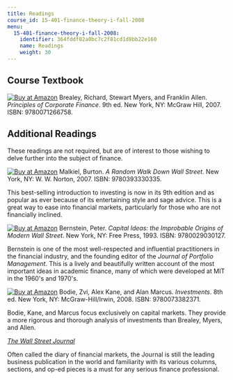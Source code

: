 ```yaml
---
title: Readings
course_id: 15-401-finance-theory-i-fall-2008
menu:
  15-401-finance-theory-i-fall-2008:
    identifier: 364fddf02a0bc7c2f81cd1d8bb22e160
    name: Readings
    weight: 30
---
```

Course Textbook
---------------

[![Buy at Amazon](/images/a_logo_17.gif)](http://www.amazon.com/exec/obidos/ASIN/0071266755/ref=nosim/mitopencourse-20) Brealey, Richard, Stewart Myers, and Franklin Allen. _Principles of Corporate Finance_. 9th ed. New York, NY: McGraw Hill, 2007. ISBN: 9780071266758.

Additional Readings
-------------------

These readings are not required, but are of interest to those wishing to delve further into the subject of finance.

[![Buy at Amazon](/images/a_logo_17.gif)](http://www.amazon.com/exec/obidos/ASIN/0393330338/ref=nosim/mitopencourse-20) Malkiel, Burton. _A Random Walk Down Wall Street_. New York, NY: W. W. Norton, 2007. ISBN: 9780393330335.

This best-selling introduction to investing is now in its 9th edition and as popular as ever because of its entertaining style and sage advice. This is a great way to ease into financial markets, particularly for those who are not financially inclined.

[![Buy at Amazon](/images/a_logo_17.gif)](http://www.amazon.com/exec/obidos/ASIN/0029030129/ref=nosim/mitopencourse-20) Bernstein, Peter. _Capital Ideas: the Improbable Origins of Modern Wall Street_. New York, NY: Free Press, 1993. ISBN: 9780029030127.

Bernstein is one of the most well-respected and influential practitioners in the financial industry, and the founding editor of the _Journal of Portfolio Management_. This is a lively and beautifully written account of the most important ideas in academic finance, many of which were developed at MIT in the 1960's and 1970's.

[![Buy at Amazon](/images/a_logo_17.gif)](http://www.amazon.com/exec/obidos/ASIN/007338237X/ref=nosim/mitopencourse-20) Bodie, Zvi, Alex Kane, and Alan Marcus. _Investments_. 8th ed. New York, NY: McGraw-Hill/Irwin, 2008. ISBN: 9780073382371.

Bodie, Kane, and Marcus focus exclusively on capital markets. They provide a more rigorous and thorough analysis of investments than Brealey, Myers, and Allen.

[_The Wall Street Journal_](http://online.wsj.com/home-page)

Often called the diary of financial markets, the Journal is still the leading business publication in the world and familiarity with its various columns, sections, and op-ed pieces is a must for any serious finance professional.